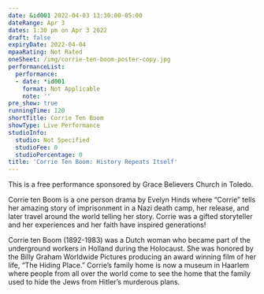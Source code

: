 ```yaml
---
date: &id001 2022-04-03 13:30:00-05:00
dateRange: Apr 3
dates: 1:30 pm on Apr 3 2022
draft: false
expiryDate: 2022-04-04
mpaaRating: Not Rated
oneSheet: /img/corrie-ten-boom-poster-copy.jpg
performanceList:
  performance:
  - date: *id001
    format: Not Applicable
    note: ''
pre_show: true
runningTime: 120
shortTitle: Corrie Ten Boom
showType: Live Performance
studioInfo:
  studio: Not Specified
  studioFee: 0
  studioPercentage: 0
title: 'Corrie Ten Boom: History Repeats Itself'
---
```


This is a free performance sponsored by Grace Believers Church in Toledo.

Corrie ten Boom is a one person drama by Evelyn Hinds where “Corrie” tells her amazing story of imprisonment in a Nazi death camp, her release, and later travel around the world telling her story. Corrie was a gifted storyteller and her experiences and her faith have inspired generations! 

Corrie ten Boom (1892-1983) was a Dutch woman who became part of the underground workers in Holland during the Holocaust. She was honored by the Billy Graham Worldwide Pictures producing an award winning film of her life, “The Hiding Place.” Corrie’s family home is now a museum in Haarlem where people from all over the world come to see the home that the family used to hide the Jews from Hitler’s murderous plans.